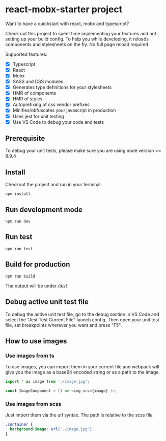 # react-mobx-starter project

Want to have a quickstart with react, mobx and typescript?

Check out this project to spent time implementing your features and not setting up your build config.
To help you while developing, it reloads components and stylesheets on the fly. No full page reload required.

Supported features:
- [x] Typescript
- [x] React
- [x] Mobx
- [x] SASS and CSS modules
- [x] Generates type definitions for your stylesheets
- [x] HMR of components
- [x] HMR of styles
- [x] Autoprefixing of css vendor prefixes
- [x] Minifies/obfuscates your javascript in production
- [x] Uses jest for unit testing
- [x] Use VS Code to debug your code and tests

## Prerequisite
To debug your unit tests, please make sure you are using node version >= 8.9.4

## Install
Checkout the project and run in your terminal:

```
npm install
```

## Run development mode
```
npm run dev
```

## Run test
```
npm run test
```

## Build for production
```
npm run build
```
The output will be under */dist*

## Debug active unit test file
To debug the active unit test file, go to the debug section in VS Code and select the "Jest Test Current File" launch config.
Then open your unit test file, set breakpoints wherever you want and press "F5".

## How to use images

### Use images from ts
To use images, you can import them in your current file and webpack will give you the image as a base64 encoded string or as a path to the image.

```javascript
import * as image from './image.jpg';

const ImageComponent = () => <img src={image} />;
```

### Use images from scss
Just import them via the url syntax. The path is relative to the scss file.

```scss
.container {
  background-image: url('./image.jpg');
}
```